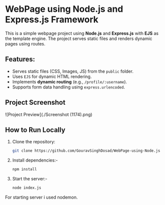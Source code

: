 # WebPage using Node.js and Express.js Framework

This is a simple webpage project using **Node.js** and **Express.js** with **EJS** as the template engine. 
The project serves static files and renders dynamic pages using routes.

## Features:
- Serves static files (CSS, Images, JS) from the `public` folder.
- Uses `EJS` for dynamic HTML rendering.
- Implements **dynamic routing** (e.g., `/profile/:username`).
- Supports form data handling using `express.urlencoded`.

## **Project Screenshot**
![Project Preview](./Screenshot (1174).png)

## **How to Run Locally**
1. Clone the repository:
   ```sh
   git clone https://github.com/GouravSinghDosad/WebPage-using-Node.js-and-Express.js-framework.git

2. Install dependencies:-
   ```sh
   npm install

4. Start the server:-
   ```sh
   node index.js

For starting server i used nodemon.
